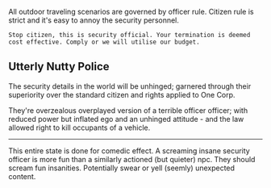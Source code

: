 All outdoor traveling scenarios are governed by officer rule. Citizen rule is strict and it's easy to annoy the security personnel.

    Stop citizen, this is security official. Your termination is deemed cost effective. Comply or we will utilise our budget.


## Utterly Nutty Police

The security details in the world will be unhinged; garnered through their superiority over the standard citizen and rights applied to One Corp.

They're overzealous overplayed version of a terrible officer officer; with reduced power but inflated ego and an unhinged attitude - and the law allowed right to kill occupants of a vehicle.

---

This entire state is done for comedic effect. A screaming insane security officer is more fun than a similarly actioned (but quieter) npc. They should scream fun insanities. Potentially swear or yell (seemly) unexpected content.
